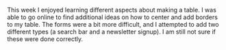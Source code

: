 This week I enjoyed learning different aspects about making a table. I was able to go online to find additional ideas on how to center and add borders to my table. The forms were a bit more difficult, and I attempted to add two different types (a search bar and a newsletter signup). I am still not sure if these were done correctly. 